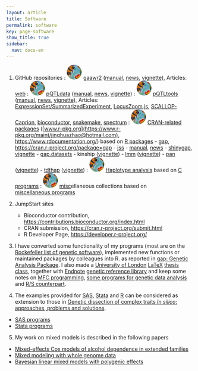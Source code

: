 ```yaml
---
layout: article
title: Software
permalink: software
key: page-software
show_title: true
sidebar:
  nav: docs-en
---
```


1. GitHub repositories
  : [![](bees.svg)](https://github.com/jinghuazhao/gaawr2) [gaawr2](https://jinghuazhao.github.io/gaawr2/) ([manual](https://jinghuazhao.github.io/gaawr2/reference/gaawr2.html), [news](https://jinghuazhao.github.io/gaawr2/news/index.html), [vignette](https://jinghuazhao.github.io/gaawr2/articles/gaawr2.html)), Articles: [web](https://jinghuazhao.github.io/gaawr2/articles/web.html)
  : [![](bees.svg)](https://github.com/jinghuazhao/pQTLdata) [pQTLdata](https://jinghuazhao.github.io/pQTLdata/) ([manual](https://jinghuazhao.github.io/pQTLdata/reference/pQTLdata.html), [news](https://jinghuazhao.github.io/pQTLdata/news/index.html), [vignette](https://jinghuazhao.github.io/pQTLdata/articles/pQTLdata.html))
  : [![](bees.svg)](https://github.com/jinghuazhao/pQTLtools) [pQTLtools](https://jinghuazhao.github.io/pQTLtools/) ([manual](https://jinghuazhao.github.io/pQTLtools/reference/pQTLtools.html), [news](https://jinghuazhao.github.io/pQTLtools/news/index.html), [vignette](https://jinghuazhao.github.io/pQTLtools/articles/pQTLtools.html)), Articles: [ExpressionSet/SummarizedExperiment](https://jinghuazhao.github.io/pQTLtools/articles/esse.html), [LocusZoom.js](https://jinghuazhao.github.io/pQTLtools/articles/LocusZoom.js.html), [SCALLOP-Caprion](https://jinghuazhao.github.io/pQTLtools/articles/SCALLOP-Caprion.html), [bioconductor](https://jinghuazhao.github.io/pQTLtools/articles/bioconductor.html), [snakemake](https://jinghuazhao.github.io/pQTLtools/articles/snakemake.html), [spectrum](https://jinghuazhao.github.io/pQTLtools/articles/spectrum.html)
  : [![](bees.svg)](https://github.com/jinghuazhao/R) [CRAN-related packages](https://jinghuazhao.github.io/R/) ([www.r-pkg.org](https://www.r-pkg.org/maint/jinghuazhao@hotmail.com), <https://www.rdocumentation.org/>) based on [R packages](r-progs.md)
        - [gap](https://www.rdocumentation.org/packages/gap/), <https://cran.r-project.org/package=gap>
          - [jss](https://cran.r-project.org/web/packages/gap/vignettes/jss.pdf)
          - [manual](https://jinghuazhao.github.io/R/vignettes/gap-manual.pdf), [news](https://jinghuazhao.github.io/R/vignettes/ChangeLog.txt)
          - [shinygap](https://jinghuazhao.github.io/R/vignettes/shinygap.html), [vignette](https://jinghuazhao.github.io/R/vignettes/gap.html)
        - [gap.datasets](https://www.rdocumentation.org/packages/gap.datasets)
        - kinship ([vignette](https://jinghuazhao.github.io/R/vignettes/kinship.pdf))
        - [lmm](https://www.rdocumentation.org/packages/lmm) ([vignette](https://jinghuazhao.github.io/R/vignettes/lmm-tr.pdf))
        - [pan](https://www.rdocumentation.org/packages/pan) ([vignette](https://jinghuazhao.github.io/R/vignettes/pan-tr.pdf))
        - [tdthap](https://www.rdocumentation.org/packages/tdthap) ([vignette](https://jinghuazhao.github.io/R/vignettes/tdthap-paper.pdf))
  : [![](bees.svg)](https://github.com/jinghuazhao/Haplotype-Analysis) [Haplotype analysis](https://jinghuazhao.github.io/Haplotype-Analysis/) based on [C programs](c-progs.md)
  : [![](bees.svg)](https://github.com/jinghuazhao/misc) [misc](https://jinghuazhao.github.io/misc/)ellaneous collections based on [miscellaneous programs](misc-progs.md)

2. JumpStart sites
   - Bioconductor contribution, <https://contributions.bioconductor.org/index.html>
   - CRAN submission, <https://cran.r-project.org/submit.html>
   - R Developer Page, <https://developer.r-project.org/>

3. I have converted some functionality of my programs (most are on the
[Rockefeller list of genetic software](https://gaow.github.io/genetic-analysis-software/)),
implemented new functions or maintained packages by colleagues into R. as reported in
[gap: Genetic Analysis Package](https://www.jstatsoft.org/article/view/v023i08). I also made a [University of London](http://www.lon.ac.uk/) [LaTeX](http://www.ctan.org/) [thesis class](software/ulthesis.zip),
together with [Endnote](http://www.endnote.com/) [genetic reference library](iop/jinghua/refs/genetics.enl)
and keep some notes on [MFC programming](iop/jinghua/winprog/winprog.html), [some programs for genetic data analysis](software/softlink.html) and [R/S counterpart](r-genetics.html).

4. The examples provided for [SAS](http://en.wikipedia.org/wiki/SAS_System), [Stata](http://en.wikipedia.org/wiki/Stata) and
[R](http://www.r-project.org/) can be considered as extension to those in
[Genetic dissection of complex traits *In silico*: approaches, problems and solutions](paper/cbio06.pdf).
  - [SAS programs](sas-progs.md)
  - [Stata programs](stata-progs.md)

5. My work on mixed models is described in the following papers
  - [Mixed-effects Cox models of alcohol dependence in extended families](https://link.springer.com/article/10.1186/1471-2156-6-S1-S127)
  - [Mixed modeling with whole genome data](http://www.hindawi.com/journals/jps/2012/485174/)
  - [Bayesian linear mixed models with polygenic effects](https://www.jstatsoft.org/article/view/v085i06)
